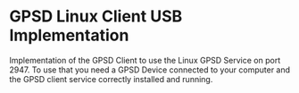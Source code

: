 # GPSD Linux Client USB Implementation

Implementation of the GPSD Client to use the Linux GPSD Service on port 2947.
To use that you need a GPSD Device connected to your computer and the GPSD client service correctly installed and running.
